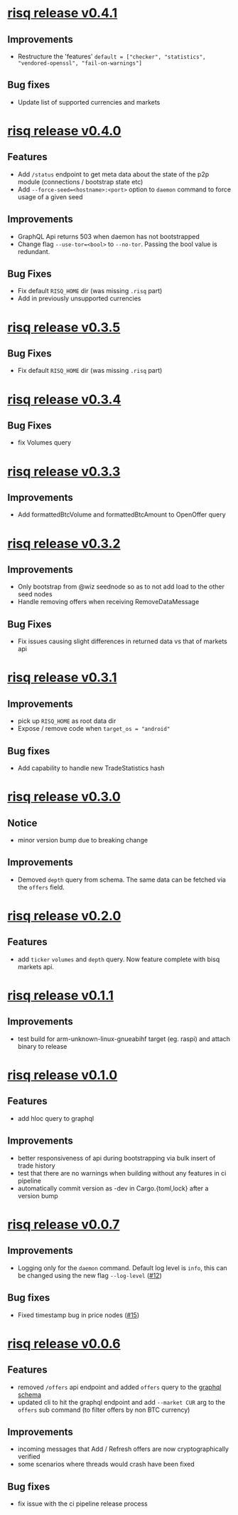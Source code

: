 # [risq release v0.4.1](https://github.com/bodymindarts/risq/releases/tag/v0.4.1)

## Improvements

- Restructure the 'features' `default = ["checker", "statistics", "vendored-openssl", "fail-on-warnings"]`

## Bug fixes

- Update list of supported currencies and markets

# [risq release v0.4.0](https://github.com/bodymindarts/risq/releases/tag/v0.4.0)

## Features
- Add `/status` endpoint to get meta data about the state of the p2p module (connections / bootstrap state etc)
- Add `--force-seed=<hostname>:<port>` option to `daemon` command to force usage of a given seed

## Improvements

- GraphQL Api returns 503 when daemon has not bootstrapped
- Change flag `--use-tor=<bool>` to `--no-tor`. Passing the bool value is redundant.

## Bug Fixes

- Fix default `RISQ_HOME` dir (was missing `.risq` part)
- Add in previously unsupported currencies

# [risq release v0.3.5](https://github.com/bodymindarts/risq/releases/tag/v0.3.5)

## Bug Fixes

- Fix default `RISQ_HOME` dir (was missing `.risq` part)

# [risq release v0.3.4](https://github.com/bodymindarts/risq/releases/tag/v0.3.4)

## Bug Fixes
- fix Volumes query

# [risq release v0.3.3](https://github.com/bodymindarts/risq/releases/tag/v0.3.3)

## Improvements
- Add formattedBtcVolume and formattedBtcAmount to OpenOffer query

# [risq release v0.3.2](https://github.com/bodymindarts/risq/releases/tag/v0.3.2)

## Improvements
- Only bootstrap from @wiz seednode so as to not add load to the other seed nodes
- Handle removing offers when receiving RemoveDataMessage

## Bug Fixes
- Fix issues causing slight differences in returned data vs that of markets api

# [risq release v0.3.1](https://github.com/bodymindarts/risq/releases/tag/v0.3.1)

## Improvements

- pick up `RISQ_HOME` as root data dir
- Expose / remove code when `target_os = "android"`

## Bug fixes
- Add capability to handle new TradeStatistics hash

# [risq release v0.3.0](https://github.com/bodymindarts/risq/releases/tag/v0.3.0)

## Notice

- minor version bump due to breaking change

## Improvements

- Demoved `depth` query from schema. The same data can be fetched via the `offers` field.

# [risq release v0.2.0](https://github.com/bodymindarts/risq/releases/tag/v0.2.0)

## Features
- add `ticker` `volumes` and `depth` query. Now feature complete with bisq markets api.

# [risq release v0.1.1](https://github.com/bodymindarts/risq/releases/tag/v0.1.1)

## Improvements

- test build for arm-unknown-linux-gnueabihf target (eg. raspi) and attach binary to release

# [risq release v0.1.0](https://github.com/bodymindarts/risq/releases/tag/v0.1.0)

## Features
- add hloc query to graphql

## Improvements
- better responsiveness of api during bootstrapping via bulk insert of trade history
- test that there are no warnings when building without any features in ci pipeline
- automatically commit version as <version>-dev in Cargo.{toml,lock} after a version bump

# [risq release v0.0.7](https://github.com/bodymindarts/risq/releases/tag/v0.0.7)

## Improvements
- Logging only for the `daemon` command. Default log level is `info`, this can be changed using the new flag `--log-level` ([#12](https://github.com/bodymindarts/risq/pull/12))

## Bug fixes
- Fixed timestamp bug in price nodes ([#15](https://github.com/bodymindarts/risq/pull/15))

# [risq release v0.0.6](https://github.com/bodymindarts/risq/releases/tag/v0.0.6)

## Features

- removed `/offers` api endpoint and added `offers` query to the [graphql schema](https://github.com/bodymindarts/risq/blob/master/src/api/schema.graphql)
- updated cli to hit the graphql endpoint and add `--market CUR` arg to the `offers` sub command (to filter offers by non BTC currency)

## Improvements
- incoming messages that Add / Refresh offers are now cryptographically verified
- some scenarios where threads would crash have been fixed

## Bug fixes
- fix issue with the ci pipeline release process
